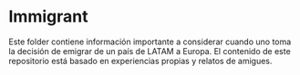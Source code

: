 # Immigrant
Este folder contiene información importante a considerar cuando uno toma la decisión de emigrar de un país de LATAM a Europa. El contenido de este repositorio está basado en experiencias propias y relatos de amigues. 
